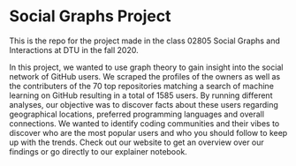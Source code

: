 # Social Graphs Project

This is the repo for the project made in the class 02805 Social Graphs and Interactions at DTU in the fall 2020.

In this project, we wanted to use graph theory to gain insight into the social network of GitHub users. We scraped the profiles of the owners as well as the contributers of the 70 top repositories matching a search of machine learning on GitHub resulting in a total of 1585 users. By running different analyses, our objective was to discover facts about these users regarding geographical locations, preferred programming languages and overall connections. We wanted to identify coding communities and their vibes to discover who are the most popular users and who you should follow to keep up with the trends. Check out our website to get an overview over our findings or go directly to our explainer notebook.
